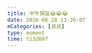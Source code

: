 ```yaml
---
title: 中午探监😂😂😂
date: 2016-08-28 13:26:07
mCategories: [说说]
type: moment
time: t132607
---
```


<div id="pics-20160828132607"></div>

<script src="/lib/moment/pics.js"></script>
<script>
var data = [
    {"link": "2016-08-28_000000.jpeg", "type": "shuoshuo"},
    {"link": "2016-08-28_000001.jpeg", "type": "shuoshuo"},
    {"link": "2016-08-28_000002.jpeg", "type": "shuoshuo"}
];
picsRender(data, "pics-20160828132607");
</script>
